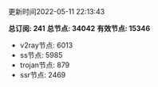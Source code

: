 更新时间2022-05-11 22:13:43

**总订阅: 241**
**总节点: 34042**
**有效节点: 15346**
- v2ray节点: 6013
- ss节点: 5985
- trojan节点: 879
- ssr节点: 2469

